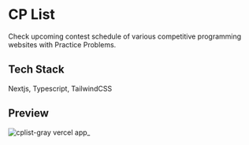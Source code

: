 # CP List
Check upcoming contest schedule of various competitive programming websites with Practice Problems.

## Tech Stack
Nextjs, Typescript, TailwindCSS
## Preview
![cplist-gray vercel app_](https://github.com/user-attachments/assets/a2b2be53-6b8f-4583-9851-1a8683bb2c03)
